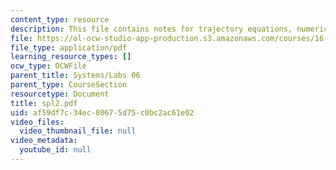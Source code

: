 ```yaml
---
content_type: resource
description: This file contains notes for trajectory equations, numerical integration.
file: https://ol-ocw-studio-app-production.s3.amazonaws.com/courses/16-01-unified-engineering-i-ii-iii-iv-fall-2005-spring-2006/af59df7c34ec80675d75c0bc2ac61e02_spl2.pdf
file_type: application/pdf
learning_resource_types: []
ocw_type: OCWFile
parent_title: Systems/Labs 06
parent_type: CourseSection
resourcetype: Document
title: spl2.pdf
uid: af59df7c-34ec-8067-5d75-c0bc2ac61e02
video_files:
  video_thumbnail_file: null
video_metadata:
  youtube_id: null
---
```

